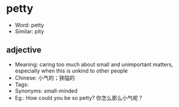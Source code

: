 # petty

- Word: petty
- Similar: pity

## adjective

- Meaning: caring too much about small and unimportant matters, especially when this is unkind to other people
- Chinese: 小气的；狭隘的
- Tags: 
- Synonyms: small-minded
- Eg.: How could you be so petty? 你怎么那么小气呢？

